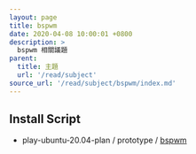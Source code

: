 ```yaml
---
layout: page
title: bspwm
date: 2020-04-08 10:00:01 +0800
description: >
  bspwm 相關議題
parent:
  title: 主題
  url: '/read/subject'
source_url: '/read/subject/bspwm/index.md'
---
```



## Install Script

* play-ubuntu-20.04-plan / prototype / [bspwm](https://github.com/samwhelp/play-ubuntu-20.04-plan/tree/master/prototype/bspwm)
